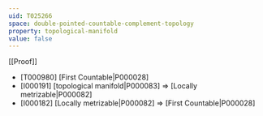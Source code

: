 ```yaml
---
uid: T025266
space: double-pointed-countable-complement-topology
property: topological-manifold
value: false
---
```

[[Proof]]

* [T000980] [First Countable|P000028]
* [I000191] [topological manifold|P000083] => [Locally metrizable|P000082]
* [I000182] [Locally metrizable|P000082] => [First Countable|P000028]

